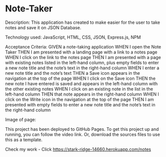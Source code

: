 # Note-Taker

Description:
This application has created to make easier for the user to take notes and save it on JSON Database.

Technology used: JavaScript, HTML, CSS, JSON, Express.js, NPM

Acceptance Criteria:
GIVEN a note-taking application
WHEN I open the Note Taker
THEN I am presented with a landing page with a link to a notes page
WHEN I click on the link to the notes page
THEN I am presented with a page with existing notes listed in the left-hand column, plus empty fields to enter a new note title and the note’s text in the right-hand column
WHEN I enter a new note title and the note’s text
THEN a Save icon appears in the navigation at the top of the page
WHEN I click on the Save icon
THEN the new note I have entered is saved and appears in the left-hand column with the other existing notes
WHEN I click on an existing note in the list in the left-hand column
THEN that note appears in the right-hand column
WHEN I click on the Write icon in the navigation at the top of the page
THEN I am presented with empty fields to enter a new note title and the note’s text in the right-hand column

Image of page:


This project has been deployed to GitHub Pages. To get this project up and running, you can follow the video link. Or, download the sources files to use this as a template.

Check my work - Click https://stark-ridge-14660.herokuapp.com/notes